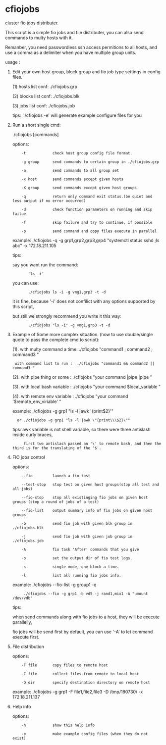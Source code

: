 # cfiojobs
cluster fio jobs distributer.

This script is a simple fio jobs and file distributer, you can also send commands to multy hosts with it.

Remanber, you need passwordless ssh access permitions to all hosts, and use a comma as a delimiter when you have multiple group units.

usage :
1. Edit your own host group, block group and fio job type settings in config files.

   (1)     hosts  list conf:   ./cfiojobs.grp
   
   (2)     blocks list conf:   ./cfiojobs.blk
   
   (3)     jobs   list conf:   ./cfiojobs.job
   

   tips: './cfiojobs -e' will generate example configure files for you
   

2. Run a short single cmd: 

   ./cfiojobs <options> [commands]
   
   options: 
   
           -t            check host group config file format.
           
           -g group      send commands to certain group in ./cfiojobs.grp
           
           -a            send commands to all group set
           
           -x host       send commands except given hosts
           
           -X group      send commands except given host groups
           
           -q            return only command exit status.(be quiet and less output if no error occurred)
           
           -d            check function parameters on running and skip failue
           
           -f            skip failure and try to continue, if possible
           
           -p            send command and copy files execute in parallel
           

   example: ./cfiojobs -q -g grp1,grp2,grp3,grp4 "systemctl status sshd ;ls abc" -x 172.18.211.105
   
      tips:
      
      say you want run the command:
      
              'ls -i' 
              
      you can use: 
      
              ./cfiojobs ls -i -g vmg1,grp3 -t -d
              
      it is fine, because '-i' does not confilict with any options supported by this script,
      
      but still we strongly recommend you write it this way:
      
              ./cfiojobs "ls -i" -g vmg1,grp3 -t -d
              

3. Example of Some more complex situation. (how to use double/single quote to pass the complete cmd to script):

   (1). with multy command a time:  ./cfiojobs "command1 ;  command2 ;  command3 "
   
        with command list to run :  ./cfiojobs "command1 && command2 || command3 "
        
   (2). with pipe thing or some  :  ./cfiojobs "your command |pipe |pipe "
   
   (3). with local bash variable :  ./cfiojobs "your command $local_variable "
   
   (4). with remote env variable :  ./cfiojobs "your command '$remote_env_viriable' " 
   

   example: ./cfiojobs -g grp1 "ls -l |awk '{print\$2}'"
   
         or ./cfiojobs -g grp1 "ls -l |awk \"{print\\\$2}\""
         
      tips: awk variable is not shell variable, so there were three antislash inside curly braces,
      
            first two antislash passed an '\' to remote bash, and then the third is for the translating of the '$'.
            

4. FIO jobs control

   options:
   
           --fio         launch a fio test

           --test-stop   stop test on given host groups(stop all test and all jobs)

           --fio-stop    stop all existinging fio jobs on given host groups (stop a round of jobs of a test)

           --fio-list    output summary info of fio jobs on given host groups
           
           -b            send fio job with given blk group in ./cfiojobs.blk
           
           -j            send fio job with given job group in ./cfiojobs.job
           
           -A            fio task 'After' commands that you give
           
           -o            set the output dir of fio test logs.
           
           -s            single mode, one block a time.
           
           -l            list all running fio jobs info.
           

   example: ./cfiojobs --fio-list -g group1 -q
   
            ./cfiojobs --fio -g grp1 -b vd5 -j rand1,mix1 -A "umount /dev/vdb"
            
      tips:
      
      when send commands along with fio jobs to a host, they will be execute parallelly,
      
      fio jobs will be send first by default, you can use '-A' to let command execute first.
      

5. File distribution

   options:
   
           -F file       copy files to remote host

           -C file       collect files from remote to local host

           -D dir        specify destination directory on remote host
           

   example: ./cfiojobs -g grp1 -F file1,file2,file3 -D /tmp/180730/ -x 172.18.211.137
   

6. Help info

   options:
   
           -h            show this help info
           
           -e            make example config files (when they do not exist)
           
